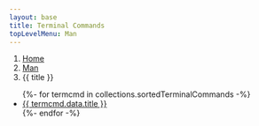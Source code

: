 ```yaml
---
layout: base
title: Terminal Commands
topLevelMenu: Man
---
```


<nav aria-label="breadcrumb">
  <ol class="breadcrumb">
    <li class="breadcrumb-item"><a href="/">Home</a></li>
    <li class="breadcrumb-item"><a href="/man/">Man</a></li>
    <li class="breadcrumb-item active" aria-current="page">{{ title }}</li>
  </ol>
</nav>

<ul>
{%- for termcmd in collections.sortedTerminalCommands -%}
  <li><a href="{{ termcmd.url }}">{{ termcmd.data.title }}</a></li>
{%- endfor -%}
</ul>

